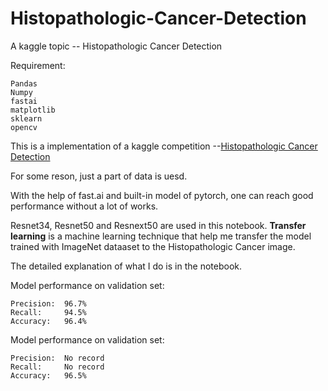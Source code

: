 # Histopathologic-Cancer-Detection
A kaggle topic -- Histopathologic Cancer Detection

Requirement:  
    
    Pandas
    Numpy
    fastai
    matplotlib
    sklearn
    opencv

This is a implementation of a kaggle competition --[Histopathologic Cancer Detection](https://www.kaggle.com/c/histopathologic-cancer-detection/overview)  

For some reson, just a part of data is uesd.  

With the help of fast.ai and built-in model of pytorch, one can reach good performance without a lot of works.  

Resnet34, Resnet50 and Resnext50 are used in this notebook. **Transfer learning**  is a machine learning technique that help me transfer the model trained with ImageNet dataaset to the Histopathologic Cancer image.  

The detailed explanation of what I do is in the notebook.  

Model performance on validation set:

    Precision:  96.7%
    Recall:     94.5%
    Accuracy:   96.4%

Model performance on validation set:

    Precision:  No record
    Recall:     No record
    Accuracy:   96.5%